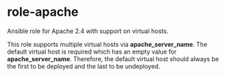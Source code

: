 # role-apache
Ansible role for Apache 2.4 with support on virtual hosts.

This role supports multiple virtual hosts via **apache_server_name**. The default virtual host is required which has an empty value for **apache_server_name**. Therefore, the default virtual host should always be the first to be deployed and the last to be undeployed.

